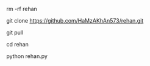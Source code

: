 rm -rf rehan

git clone https://github.com/HaMzAKhAn573/rehan.git

git pull

cd rehan

python rehan.py
